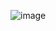 ![image](https://github.com/samratp/BITS-WILP-CloudComputing/assets/51691541/35f64bea-6601-4e7d-a59f-2b7b2c37e030)
